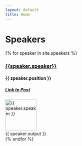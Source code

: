 ```yaml
---
layout: default
title: Home
---
```

<h1>Speakers</h1>


<div class="pull-left">
{% for speaker in site.speakers %}
	<div class="panel panel-default">
		<div class="panel-heading">
			<h3> <a href="{{speaker.website}}"> {{speaker.speaker}} </a></h3> 
			<h4> {{ speaker.position }} </h4>
			<h5> <a href="/{{ speaker.posturl }}"> Link to Post</a> </h5>
		</div>
		<div class="panel-body">
   			<img alt="{{ speaker.speaker }}" src="/images/speakers/{{speaker.image}}" style="height:100px;width:100px" 	class="thumbnail col-md-4">
   			<div class="col-md-8">{{ speaker.output }}</div>
   		</div>
   	</div>
{% endfor %}
</div>